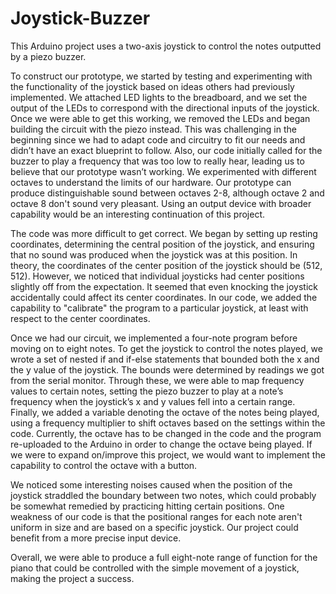 # Joystick-Buzzer

This Arduino project uses a two-axis joystick to control the notes outputted by a piezo buzzer.

To construct our prototype, we started by testing and experimenting with the functionality of the joystick based on ideas others had previously implemented. We attached LED lights to the breadboard, and we set the output of the LEDs to correspond with the directional inputs of the joystick. Once we were able to get this working, we removed the LEDs and began building the circuit with the piezo instead. This was challenging in the beginning since we had to adapt code and circuitry to fit our needs and didn’t have an exact blueprint to follow. Also, our code initially called for the buzzer to play a frequency that was too low to really hear, leading us to believe that our prototype wasn’t working. We experimented with different octaves to understand the limits of our hardware. Our prototype can produce distinguishable sound between octaves 2-8, although octave 2 and octave 8 don't sound very pleasant. Using an output device with broader capability would be an interesting continuation of this project.

The code was more difficult to get correct. We began by setting up resting coordinates, determining the central position of the joystick, and ensuring that no sound was produced when the joystick was at this position. In theory, the coordinates of the center position of the joystick should be (512, 512). However, we noticed that individual joysticks had center positions slightly off from the expectation. It seemed that even knocking the joystick accidentally could affect its center coordinates. In our code, we added the capability to "calibrate" the program to a particular joystick, at least with respect to the center coordinates.

Once we had our circuit, we implemented a four-note program before moving on to eight notes. To get the joystick to control the notes played, we wrote a set of nested if and if-else statements that bounded both the x and the y value of the joystick. The bounds were determined by readings we got from the serial monitor. Through these, we were able to map frequency values to certain notes, setting the piezo buzzer to play at a note’s frequency when the joystick’s x and y values fell into a certain range. Finally, we added a variable denoting the octave of the notes being played, using a frequency multiplier to shift octaves based on the settings within the code. Currently, the octave has to be changed in the code and the program re-uploaded to the Arduino in order to change the octave being played. If we were to expand on/improve this project, we would want to implement the capability to control the octave with a button.

We noticed some interesting noises caused when the position of the joystick straddled the boundary between two notes, which could probably be somewhat remedied by practicing hitting certain positions. One weakness of our code is that the positional ranges for each note aren't uniform in size and are based on a specific joystick. Our project could benefit from a more precise input device. 

Overall, we were able to produce a full eight-note range of function for the piano that could be controlled with the simple movement of a joystick, making the project a success.
